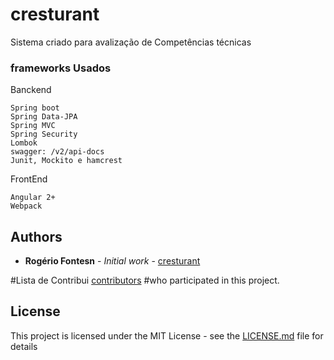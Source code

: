 # cresturant

Sistema criado para avalização de Competências técnicas

### frameworks Usados

Banckend

```
Spring boot
Spring Data-JPA
Spring MVC
Spring Security
Lombok
swagger: /v2/api-docs
Junit, Mockito e hamcrest
```

FrontEnd

```
Angular 2+
Webpack
```
## Authors

* **Rogério Fontesn** - *Initial work* - [cresturant](https://github.com/rogeriofontes)

#Lista de Contribui [contributors](https://github.com/cresturant/project/contributors) #who participated in this project.

## License

This project is licensed under the MIT License - see the [LICENSE.md](LICENSE.md) file for details
